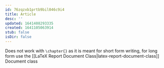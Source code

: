 ```yaml
---
id: 76zqzxb1prtb9bil046c9i4
title: Article
desc: ''
updated: 1641408293335
created: 1641105063914
stub: false
isDir: false
---
```



Does not work with `\chapter{}` as it is meant for short form writing, for long form use the [[LaTeX Report Document Class|latex-report-document-class]] Document class
